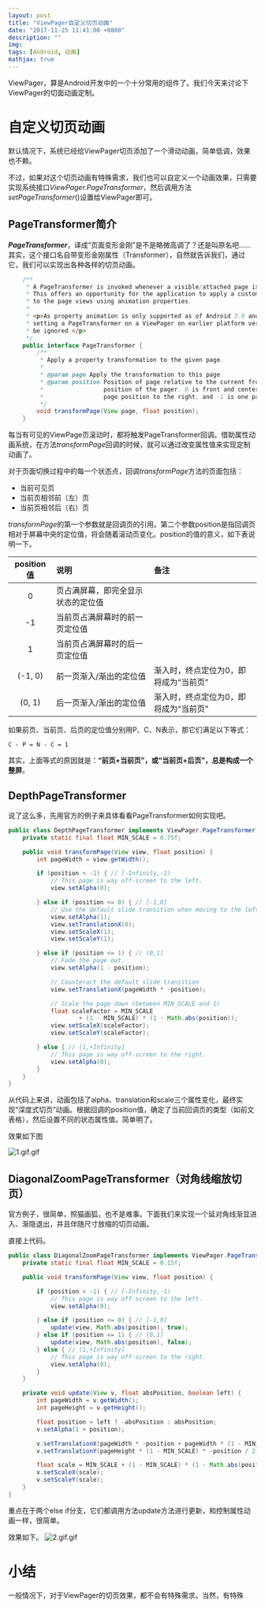 ```yaml
---
layout: post
title: "ViewPager自定义切页动画"
date: "2017-11-25 11:41:00 +0800"
description: ""
img: 
tags: [Android, 动画]
mathjax: true
---
```


ViewPager，算是Android开发中的一个十分常用的组件了。我们今天来讨论下ViewPager的切面动画定制。

# 自定义切页动画

默认情况下，系统已经给ViewPager切页添加了一个滑动动画，简单低调，效果也不赖。

不过，如果对这个切页动画有特殊需求，我们也可以自定义一个动画效果，只需要实现系统接口*ViewPager.PageTransformer*，然后调用方法*setPageTransformer*()设置给ViewPager即可。

## PageTransformer简介

***PageTransformer***，译成“页面变形金刚”是不是略微高调了？还是叫原名吧……其实，这个接口名自带变形金刚属性（Transformer），自然就告诉我们，通过它，我们可以实现出各种各样的切页动画。

```java
	/**
     * A PageTransformer is invoked whenever a visible/attached page is scrolled.
     * This offers an opportunity for the application to apply a custom transformation
     * to the page views using animation properties.
     *
     * <p>As property animation is only supported as of Android 3.0 and forward,
     * setting a PageTransformer on a ViewPager on earlier platform versions will
     * be ignored.</p>
     */
    public interface PageTransformer {
        /**
         * Apply a property transformation to the given page.
         *
         * @param page Apply the transformation to this page
         * @param position Position of page relative to the current front-and-center
         *                 position of the pager. 0 is front and center. 1 is one full
         *                 page position to the right, and -1 is one page position to the left.
         */
        void transformPage(View page, float position);
    }
```

每当有可见的ViewPage页滚动时，都将触发PageTransformer回调。借助属性动画系统，在方法*transformPage*回调的时候，就可以通过改变属性值来实现定制动画了。

对于页面切换过程中的每一个状态点，回调*transformPage*方法的页面包括：

- 当前可见页
- 当前页相邻前（左）页
- 当前页相邻后（右）页

*transformPage*的第一个参数就是回调页的引用。第二个参数position是指回调页相对于屏幕中央的定位值，将会随着滚动页变化。position的值的意义，如下表说明一下。

|position值|说明|备注|
|:-:|:-|:-|
|0|页占满屏幕，即完全显示状态的定位值||
|-1|当前页占满屏幕时的前一页定位值||
|1|当前页占满屏幕时的后一页定位值||
|(-1, 0)|前一页渐入/渐出的定位值|渐入时，终点定位为0，即将成为“当前页”|
|(0, 1)|后一页渐入/渐出的定位值|渐入时，终点定位为0，即将成为“当前页”|

如果前页、当前页、后页的定位值分别用P、C、N表示，那它们满足以下等式：

	C - P = N - C = 1

其实，上面等式的原因就是：**“前页+当前页”，或“当前页+后页”，总是构成一个整屏**。


## DepthPageTransformer

说了这么多，先用官方的例子来具体看看PageTransformer如何实现吧。

```java
public class DepthPageTransformer implements ViewPager.PageTransformer {
    private static final float MIN_SCALE = 0.75f;

    public void transformPage(View view, float position) {
        int pageWidth = view.getWidth();

        if (position < -1) { // [-Infinity,-1)
            // This page is way off-screen to the left.
            view.setAlpha(0);

        } else if (position <= 0) { // [-1,0]
            // Use the default slide transition when moving to the left page
            view.setAlpha(1);
            view.setTranslationX(0);
            view.setScaleX(1);
            view.setScaleY(1);

        } else if (position <= 1) { // (0,1]
            // Fade the page out.
            view.setAlpha(1 - position);

            // Counteract the default slide transition
            view.setTranslationX(pageWidth * -position);

            // Scale the page down (between MIN_SCALE and 1)
            float scaleFactor = MIN_SCALE
                    + (1 - MIN_SCALE) * (1 - Math.abs(position));
            view.setScaleX(scaleFactor);
            view.setScaleY(scaleFactor);

        } else { // (1,+Infinity]
            // This page is way off-screen to the right.
            view.setAlpha(0);
        }
    }
}
```

从代码上来讲，动画包括了alpha、translation和scale三个属性变化，最终实现“深度式切页”动画。根据回调的position值，确定了当前回调页的类型（如前文表格），然后设置不同的状态属性值。简单明了。

效果如下图

![1.gif.gif](/assets/post_resources/0401.gif)


## DiagonalZoomPageTransformer（对角线缩放切页）

官方例子，很简单，照猫画狐，也不是难事。下面我们来实现一个延对角线渐显进入、渐隐退出，并且伴随尺寸放缩的切页动画。

直接上代码。

```java
public class DiagonalZoomPageTransformer implements ViewPager.PageTransformer {
    private static final float MIN_SCALE = 0.15f;

    public void transformPage(View view, float position) {

        if (position < -1) { // [-Infinity,-1)
            // This page is way off-screen to the left.
            view.setAlpha(0);

        } else if (position <= 0) { // [-1,0]
            update(view, Math.abs(position), true);
        } else if (position <= 1) { // (0,1]
            update(view, Math.abs(position), false);
        } else { // (1,+Infinity]
            // This page is way off-screen to the right.
            view.setAlpha(0);
        }
    }

    private void update(View v, float absPosition, boolean left) {
        int pageWidth = v.getWidth();
        int pageHeight = v.getHeight();

        float position = left ? -absPosition : absPosition;
        v.setAlpha(1 + position);

        v.setTranslationX(pageWidth * -position + pageWidth * (1 - MIN_SCALE) * position / 2);
        v.setTranslationY(pageHeight * (1 - MIN_SCALE) * -position / 2);

        float scale = MIN_SCALE + (1 - MIN_SCALE) * (1 - Math.abs(position));
        v.setScaleX(scale);
        v.setScaleY(scale);
    }
}
```
重点在于两个else if分支，它们都调用方法update方法进行更新，和控制属性动画一样，很简单。

效果如下。
![2.gif.gif](/assets/post_resources/0402.gif)

# 小结
一般情况下，对于ViewPager的切页效果，都不会有特殊需求。当然，有特殊